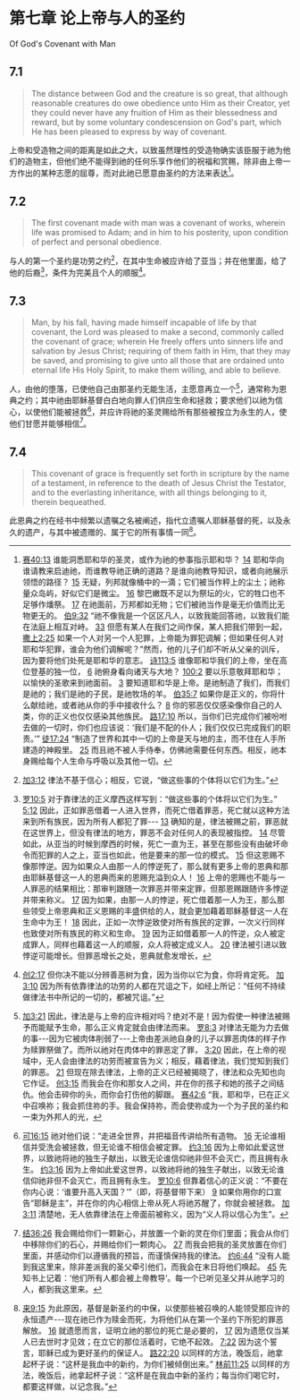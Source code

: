 # 第七章 论上帝与人的圣约

Of God's Covenant with Man

## 7.1

> The distance between God and the creature is so great, that although reasonable creatures do owe obedience unto Him as their Creator, yet they could never have any fruition of Him as their blessedness and reward, but by some voluntary condescension on God's part, which He has been pleased to express by way of covenant.

上帝和受造物之间的距离是如此之大，以致虽然理性的受造物确实该臣服于祂为他们的造物主，但他们绝不能得到祂的任何乐享作他们的祝福和赏赐，除非由上帝一方作出的某种志愿的屈尊，而对此祂已愿意由圣约的方法来表达[^7-1]。

[^7-1]: [赛40:13](https://biblehub.com/isaiah/40-13.htm) 谁能洞悉耶和华的圣灵，或作为祂的参事指示耶和华？ [14](https://biblehub.com/isaiah/40-14.htm) 耶和华向谁请教来启迪祂，而谁教导祂正确的道路？是谁向祂教导知识，或者向祂展示领悟的路径？ [15](https://biblehub.com/isaiah/40-15.htm) 无疑，列邦就像桶中的一滴；它们被当作秤上的尘土；祂称量众岛屿，好似它们是微尘。 [16](https://biblehub.com/isaiah/40-16.htm) 黎巴嫩既不足以为祭坛的火，它的牲口也不足够作燔祭。 [17](https://biblehub.com/isaiah/40-17.htm) 在祂面前，万邦都如无物；它们被祂当作是毫无价值而比无物更无的。 [伯9:32](https://biblehub.com/job/9-32.htm) “祂不像我是一个区区凡人，以致我能回答祂，以致我们能在法庭上相互对峙。 [33](https://biblehub.com/job/9-33.htm) 但愿有某人在我们之间作保，某人把我们带到一起， [撒上2:25](https://biblehub.com/1_samuel/2-25.htm) 如果一个人对另一个人犯罪，上帝能为罪犯调解；但如果任何人对耶和华犯罪，谁会为他们调解呢？”然而，他的儿子们却不听从父亲的训斥，因为要将他们处死是耶和华的意志。 [诗113:5](https://biblehub.com/psalms/113-5.htm) 谁像耶和华我们的上帝，坐在高位登基的独一位， [6](https://biblehub.com/psalms/113-6.htm) 祂俯身看向诸天与大地？ [100:2](https://biblehub.com/psalms/100-2.htm) 要以乐意敬拜耶和华；以愉快的圣歌来到祂面前。 [3](https://biblehub.com/psalms/100-3.htm) 要知道耶和华是上帝。是祂制造了我们，而我们是祂的；我们是祂的子民，是祂牧场的羊。 [伯35:7](https://biblehub.com/job/35-7.htm) 如果你是正义的，你将什么献给祂，或者祂从你的手中接收什么？ [8](https://biblehub.com/job/35-8.htm) 你的邪恶仅仅感染像你自己的人类，你的正义也仅仅感染其他族民。 [路17:10](https://biblehub.com/luke/17-10.htm) 所以，当你们已完成你们被吩咐去做的一切时，你们也应该说：‘我们是不配的仆人；我们仅仅已完成我们的职责。’” [徒17:24](https://biblehub.com/acts/17-24.htm) “制造了世界和其中一切的上帝是天与地的主，而不住在人手所建造的神殿里。 [25](https://biblehub.com/acts/17-25.htm) 而且祂不被人手侍奉，仿佛祂需要任何东西。相反，祂本身赐给每个人生命与呼吸以及其他一切。

## 7.2

> The first covenant made with man was a covenant of works, wherein life was promised to Adam; and in him to his posterity, upon condition of perfect and personal obedience.

与人的第一个圣约是功劳之约[^7-2]，在其中生命被应许给了亚当；并在他里面，给了他的后裔[^7-3]，条件为完美且个人的顺服[^7-4]。

[^7-2]: [加3:12](https://biblehub.com/galatians/3-12.htm) 律法不基于信心；相反，它说，“做这些事的个体将以它们为生。”

[^7-3]: [罗10:5](https://biblehub.com/romans/10-5.htm) 对于靠律法的正义摩西这样写到：“做这些事的个体将以它们为生。” [5:12](https://biblehub.com/romans/5-12.htm) 因此，正如罪恶借着一人进入世界，而死亡借着罪恶，死亡就以这种方法来到所有族民，因为所有人都犯了罪--- [13](https://biblehub.com/romans/5-13.htm) 确知的是，律法被赐之前，罪恶就在这世界上，但没有律法的地方，罪恶不会对任何人的表现被指控。 [14](https://biblehub.com/romans/5-14.htm) 尽管如此，从亚当的时候到摩西的时候，死亡一直为王，甚至在那些没有由破坏命令而犯罪的人之上，亚当也如此，他是要来的那一位的模式。 [15](https://biblehub.com/romans/5-15.htm) 但这恩赐不像那悖逆。因为如果众人由那一人的悖逆死了，那么就有更多上帝的恩典和那由耶稣基督这一人的恩典而来的恩赐充溢到众人！ [16](https://biblehub.com/romans/5-16.htm) 上帝的恩赐也不能与一人罪恶的结果相比：那审判跟随一次罪恶并带来定罪，但那恩赐跟随许多悖逆并带来称义。 [17](https://biblehub.com/romans/5-17.htm) 因为如果，由那一人的悖逆，死亡借着那一人为王，那么那些领受上帝恩典和正义恩赐的丰盛供给的人，就会更加藉着耶稣基督这一人在生命中为王！ [18](https://biblehub.com/romans/5-18.htm) 因此，正如一次悖逆致使对所有族民的定罪，一次义行同样也致使对所有族民的称义和生命。 [19](https://biblehub.com/romans/5-19.htm) 因为正如借着那一人的忤逆，众人被定成罪人，同样也藉着这一人的顺服，众人将被定成义人。 [20](https://biblehub.com/romans/5-20.htm) 律法被引进以致悖逆可能增长。但罪恶增长之处，恩典就愈发增长，

[^7-4]: [创2:17](https://biblehub.com/genesis/2-17.htm) 但你决不能以分辨善恶树为食，因为当你以它为食，你将肯定死。 [加3:10](https://biblehub.com/galatians/3-10.htm) 因为所有依靠律法的功劳的人都在咒诅之下，如经上所记：“任何不持续做律法书中所记的一切的，都被咒诅。”

## 7.3

> Man, by his fall, having made himself incapable of life by that covenant, the Lord was pleased to make a second, commonly called the covenant of grace; wherein He freely offers unto sinners life and salvation by Jesus Christ; requiring of them faith in Him, that they may be saved, and promising to give unto all those that are ordained unto eternal life His Holy Spirit, to make them willing, and able to believe.

人，由他的堕落，已使他自己由那圣约无能生活，主愿意再立一个[^7-5]，通常称为恩典之约；其中祂由耶稣基督白白地向罪人们供应生命和拯救；要求他们以祂为信心，以使他们能被拯救[^7-6]，并应许将祂的圣灵赐给所有那些被按立为永生的人，使他们甘愿并能够相信[^7-7]。

[^7-5]: [加3:21](https://biblehub.com/galatians/3-21.htm) 因此，律法是与上帝的应许相对吗？绝对不是！因为假使一种律法被赐予而能赋予生命，那么正义肯定就会由律法而来。 [罗8:3](https://biblehub.com/romans/8-3.htm) 对律法无能为力去做的事---因为它被肉体削弱了---上帝由差派祂自身的儿子以罪恶肉体的样子作为赎罪祭做了。而所以祂对在肉体中的罪恶定了罪， [3:20](https://biblehub.com/romans/3-20.htm) 因此，在上帝的视域中，无人会由律法的功劳而被宣告为义；相反，藉着律法，我们觉知到我们的罪恶。 [21](https://biblehub.com/romans/3-21.htm) 但现在除去律法，上帝的正义已经被揭晓了，律法和众先知也向它作证。 [创3:15](https://biblehub.com/genesis/3-15.htm) 而我会在你和那女人之间，并在你的孩子和她的孩子之间结仇。他会击碎你的头，而你会打伤他的脚跟。 [赛42:6](https://biblehub.com/isaiah/42-6.htm) “我，耶和华，已在正义中召唤祢；我会抓住祢的手。我会保持祢，而会使祢成为一个为子民的圣约和一束为外邦人的光，

[^7-6]: [可16:15](https://biblehub.com/mark/16-15.htm) 祂对他们说：“走进全世界，并把福音传讲给所有造物。 [16](https://biblehub.com/mark/16-16.htm) 无论谁相信并受洗会被拯救，但无论谁不相信会被定罪。 [约3:16](https://biblehub.com/john/3-16.htm) 因为上帝如此爱这世界，以致祂将祂的独生子献出，以致无论谁信仰祂非但不会灭亡，而且拥有永生。 [约3:16](https://biblehub.com/john/3-16.htm) 因为上帝如此爱这世界，以致祂将祂的独生子献出，以致无论谁信仰祂非但不会灭亡，而且拥有永生。 [罗10:6](https://biblehub.com/romans/10-6.htm) 但靠着信心的正义说：“不要在你内心说：‘谁要升高入天国？’”（即，将基督带下来） [9](https://biblehub.com/romans/10-9.htm) 如果你用你的口宣告“耶稣是主”，并在你的内心相信上帝从死人将祂苏醒了，你就会被拯救。 [加3:11](https://biblehub.com/galatians/3-11.htm) 清楚地，无人依靠律法在上帝面前被称义，因为“义人将以信心为生”。

[^7-7]: [结36:26](https://biblehub.com/ezekiel/36-26.htm) 我会赐给你们一颗新心，并放置一个新的灵在你们里面；我会从你们中移除你们的石心，并赐给你们一颗肉心。 [27](https://biblehub.com/ezekiel/36-27.htm) 而我会把我的圣灵放置在你们里面，并感动你们以遵循我的预旨，而谨慎保持我的律法。 [约6:44](https://biblehub.com/john/6-44.htm) “没有人能到我这里来，除非差派我的圣父牵引他们，而我会在末日将他们唤起。 [45](https://biblehub.com/john/6-45.htm) 先知书上记着：‘他们所有人都会被上帝教导’。每一个已听见圣父并从祂学习的人，都到我这里来。

## 7.4

> This covenant of grace is frequently set forth in scripture by the name of a testament, in reference to the death of Jesus Christ the Testator, and to the everlasting inheritance, with all things belonging to it, therein bequeathed.

此恩典之约在经书中频繁以遗嘱之名被阐述，指代立遗嘱人耶稣基督的死，以及永久的遗产，与其中被遗赠的、属于它的所有事情一同[^7-8]。

[^7-8]: [来9:15](https://biblehub.com/hebrews/9-15.htm) 为此原因，基督是新圣约的中保，以使那些被召唤的人能领受那应许的永恒遗产---现在祂已作为赎金而死，为将他们从在第一个圣约下所犯的罪恶解放。 [16](https://biblehub.com/hebrews/9-16.htm) 就遗愿而言，证明立祂的那位的死亡是必要的， [17](https://biblehub.com/hebrews/9-17.htm) 因为遗愿仅当某人已去世时才见效；在立它的那位活着时，它绝不起效。 [7:22](https://biblehub.com/hebrews/7-22.htm) 因为这个誓言，耶稣已成为更好圣约的保证人。 [路22:20](https://biblehub.com/luke/22-20.htm) 以同样的方法，晚饭后，祂拿起杯子说：“这杯是我血中的新约，为你们被倾倒出来。” [林前11:25](https://biblehub.com/1_corinthians/11-25.htm) 以同样的方法，晚饭后，祂拿起杯子说：“这杯是在我血中新的圣约；每当你们喝它时，都要这样做，以记念我。”